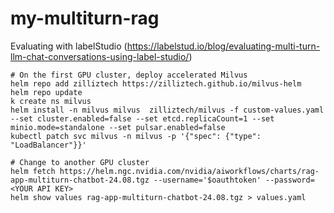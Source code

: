 # my-multiturn-rag

Evaluating with labelStudio (https://labelstud.io/blog/evaluating-multi-turn-llm-chat-conversations-using-label-studio/)

```
# On the first GPU cluster, deploy accelerated Milvus
helm repo add zilliztech https://zilliztech.github.io/milvus-helm
helm repo update
k create ns milvus
helm install -n milvus milvus  zilliztech/milvus -f custom-values.yaml --set cluster.enabled=false --set etcd.replicaCount=1 --set minio.mode=standalone --set pulsar.enabled=false 
kubectl patch svc milvus -n milvus -p '{"spec": {"type": "LoadBalancer"}}'

# Change to another GPU cluster 
helm fetch https://helm.ngc.nvidia.com/nvidia/aiworkflows/charts/rag-app-multiturn-chatbot-24.08.tgz --username='$oauthtoken' --password=<YOUR API KEY>
helm show values rag-app-multiturn-chatbot-24.08.tgz > values.yaml

```

